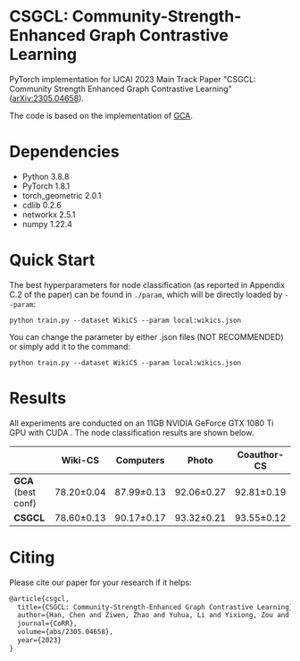 # CSGCL: Community-Strength-Enhanced Graph Contrastive Learning
PyTorch implementation for IJCAI 2023 Main Track Paper "CSGCL: Community Strength Enhanced Graph Contrastive Learning" ([arXiv:2305.04658](https://arxiv.org/abs/2305.04658)).

The code is based on the implementation of [GCA](https://github.com/CRIPAC-DIG/GCA).


# Dependencies
* Python 3.8.8
* PyTorch 1.8.1
* torch_geometric 2.0.1
* cdlib 0.2.6
* networkx 2.5.1
* numpy 1.22.4

# Quick Start
The best hyperparameters for node classification (as reported in Appendix C.2 of the paper) can be found in `./param`, which will be directly loaded by `--param`:

~~~
python train.py --dataset WikiCS --param local:wikics.json
~~~

You can change the parameter by either .json files (NOT RECOMMENDED) or simply add it to the command:

```shell
python train.py --dataset WikiCS --param local:wikics.json
```

# Results

All experiments are conducted on an 11GB NVIDIA GeForce GTX 1080 Ti GPU with CUDA . The node classification results are shown below.

|                     | Wiki-CS    | Computers  | Photo      | Coauthor-CS |
| ------------------- | ---------- | ---------- | ---------- | ----------- |
| **GCA** (best conf) | 78.20±0.04 | 87.99±0.13 | 92.06±0.27 | 92.81±0.19  |
| **CSGCL**           | 78.60±0.13 | 90.17±0.17 | 93.32±0.21 | 93.55±0.12  |

# Citing

Please cite our paper for your research if it helps:

~~~latex
@article{csgcl,
  title={CSGCL: Community-Strength-Enhanced Graph Contrastive Learning}, 
  author={Han, Chen and Ziwen, Zhao and Yuhua, Li and Yixiong, Zou and Ruixuan, Li and Rui, Zhang},
  journal={CoRR},
  volume={abs/2305.04658},
  year={2023}
}
~~~

